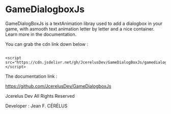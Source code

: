 # GameDialogboxJs
GameDialogBoxJs is a textAnimation  libray used to add a dialogbox in your game,
with asmooth text animation letter by letter and a nice container.
Learn more in the documentation.





You can grab the cdn link down below :
<pre><code>
&lt;script src="https://cdn.jsdelivr.net/gh/JcerelusDev/GameDialogBoxJs/gamedialogbox.min.js"&gt;&lt;/script&gt;
</code></pre>

The documentation link :

https://github.com/JcerelusDev/GameDialogboxJs




Jcerelus Dev All Rights Reserved 

Developer : Jean F. CÉRÉLUS
